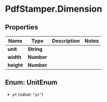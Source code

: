 # PdfStamper.Dimension

## Properties
Name | Type | Description | Notes
------------ | ------------- | ------------- | -------------
**unit** | **String** |  | 
**width** | **Number** |  | 
**height** | **Number** |  | 


<a name="UnitEnum"></a>
## Enum: UnitEnum


* `pt` (value: `"pt"`)




